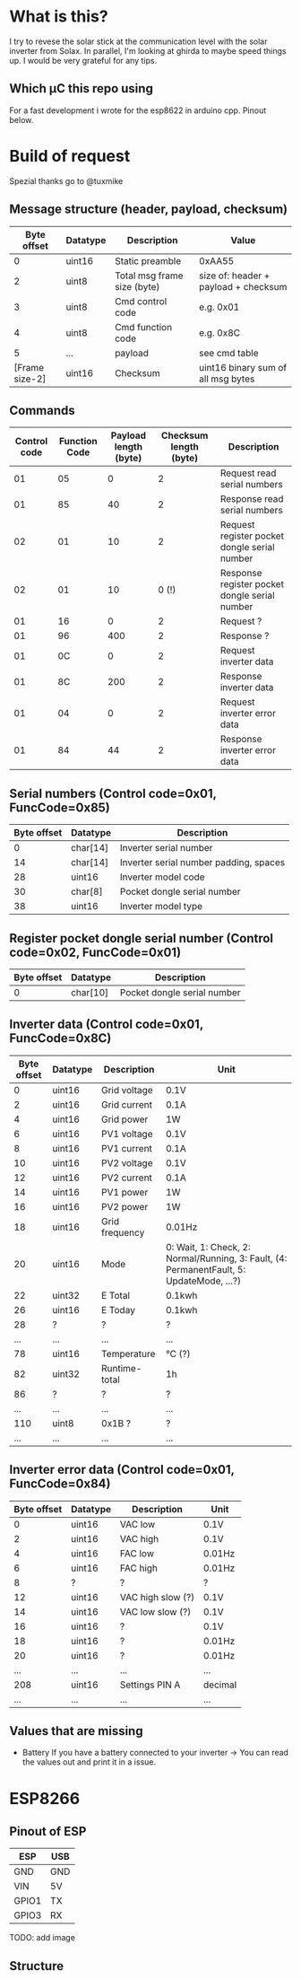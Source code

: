 # What is this?

I try to revese the solar stick at the communication level with the solar inverter from Solax.
In parallel, I'm looking at ghirda to maybe speed things up. I would be very grateful for any tips.

## Which µC this repo using 
For a fast development i wrote for the esp8622 in arduino cpp. Pinout below. 

# Build of request
Spezial thanks go to @tuxmike

## Message structure (header, payload, checksum)
|Byte offset|Datatype|Description|Value|
|---|---|---|---|
|0|uint16|Static preamble|0xAA55|
|2|uint8|Total msg frame size (byte)|size of: header + payload + checksum
|3|uint8|Cmd control code|e.g. 0x01|
|4|uint8|Cmd function code|e.g. 0x8C|
|5|...|payload|see cmd table|
|[Frame size-2]|uint16|Checksum|uint16 binary sum of all msg bytes|

## Commands
|Control code|Function Code|Payload length (byte)|Checksum length (byte)|Description|
|---|---|---|---|---|
|01|05|0|2|Request read serial numbers|
|01|85|40|2|Response read serial numbers|
|02|01|10|2|Request register pocket dongle serial number|
|02|01|10|0 (!)|Response register pocket dongle serial number|
|01|16|0|2|Request ?|
|01|96|400|2|Response ?|
|01|0C|0|2|Request inverter data|
|01|8C|200|2|Response inverter data|
|01|04|0|2|Request inverter error data|
|01|84|44|2|Response inverter error data|

## Serial numbers (Control code=0x01, FuncCode=0x85)
|Byte offset|Datatype|Description|
|---|---|---|
|0|char[14]|Inverter serial number|
|14|char[14]|Inverter serial number padding, spaces|
|28|uint16|Inverter model code|
|30|char[8]|Pocket dongle serial number|
|38|uint16|Inverter model type|

## Register pocket dongle serial number (Control code=0x02, FuncCode=0x01)
|Byte offset|Datatype|Description|
|---|---|---|
|0|char[10]|Pocket dongle serial number|

## Inverter data (Control code=0x01, FuncCode=0x8C)
|Byte offset|Datatype|Description|Unit|
|---|---|---|---|
|0|uint16|Grid voltage|0.1V|
|2|uint16|Grid current|0.1A|
|4|uint16|Grid power|1W|
|6|uint16|PV1 voltage|0.1V|
|8|uint16|PV1 current|0.1A|
|10|uint16|PV2 voltage|0.1V|
|12|uint16|PV2 current|0.1A|
|14|uint16|PV1 power|1W|
|16|uint16|PV2 power|1W|
|18|uint16|Grid frequency|0.01Hz|
|20|uint16|Mode|0: Wait, 1: Check, 2: Normal/Running, 3: Fault, (4: PermanentFault, 5: UpdateMode, ...?)|
|22|uint32|E Total|0.1kwh|
|26|uint16|E Today|0.1kwh|
|28|?|?|?|
|...|...|...|...|
|78|uint16|Temperature|°C (?)|
|82|uint32|Runtime-total|1h|
|86|?|?|?|
|...|...|...|...|
|110|uint8|0x1B ?|?|
|...|...|...|...|

## Inverter error data (Control code=0x01, FuncCode=0x84)
|Byte offset|Datatype|Description|Unit|
|---|---|---|---|
|0|uint16|VAC low|0.1V|
|2|uint16|VAC high|0.1V|
|4|uint16|FAC low|0.01Hz|
|6|uint16|FAC high|0.01Hz|
|8|?|?|?|
|12|uint16|VAC high slow (?)|0.1V|
|14|uint16|VAC low slow (?)|0.1V|
|16|uint16|?|0.1V|
|18|uint16|?|0.01Hz|
|20|uint16|?|0.01Hz|
|...|...|...|...|
|208|uint16|Settings PIN A|decimal|
|...|...|...|...|

## Values that are missing
* Battery
If you have a battery connected to your inverter -> You can read the values out and print it in a issue.

# ESP8266

## Pinout of ESP
|ESP|USB|
|---|---|
|GND|GND|
|VIN|5V|
|GPIO1|TX|
|GPIO3|RX|
  
TODO: add image 

## Structure
